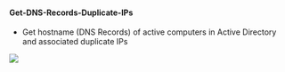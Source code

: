 #### Get-DNS-Records-Duplicate-IPs
- Get hostname (DNS Records) of active computers in Active Directory and associated duplicate IPs

<img src="https://raw.githubusercontent.com/adrianlois/AzureAD-O365-EXO-Management-PowerShell-Scripts/master/Get-DNS-Records-Duplicate-IPs/dns-records-duplicate-ips-example.png" />
